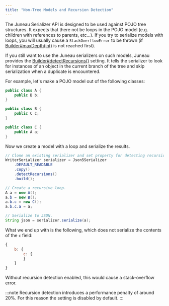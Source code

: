 ```yaml
---
title: "Non-Tree Models and Recursion Detection"
---
```


The Juneau Serializer API is designed to be used against POJO tree structures.
It expects that there not be loops in the POJO model (e.g.
children with references to parents, etc...).
If you try to serialize models with loops, you will usually cause a `StackOverflowError` to be thrown (if [Builder#maxDepth(int)]({{API_DOCS}}/org/apache/juneau/BeanTraverseContext/Builder.html#maxDepth(int)) is not reached first).

If you still want to use the Juneau serializers on such models, Juneau provides the [Builder#detectRecursions()]({{API_DOCS}}/org/apache/juneau/BeanTraverseContext/Builder.html#detectRecursions()) setting.
It tells the serializer to look for instances of an object in the current branch of the tree and skip serialization when a duplicate is encountered.

For example, let's make a POJO model out of the following classes:

```java
public class A {
    public B b;
}

public class B {
    public C c;
}

public class C {
    public A a;
}
```

Now we create a model with a loop and serialize the results.

```java
// Clone an existing serializer and set property for detecting recursions.
WriterSerializer serializer = Json5Serializer
    .DEFAULT_READABLE
    .copy()
    .detectRecursions()
    .build();

// Create a recursive loop.
A a = new A();
a.b = new B();
a.b.c = new C();
a.b.c.a = a;

// Serialize to JSON.
String json = serializer.serialize(a);
```

What we end up with is the following, which does not serialize the contents of the `c` field:

```js
{
    b: {
        c: {
        }
    }
}
```

Without recursion detection enabled, this would cause a stack-overflow error.

:::note
Recursion detection introduces a performance penalty of around 20%.
For this reason the setting is disabled by default.
:::
